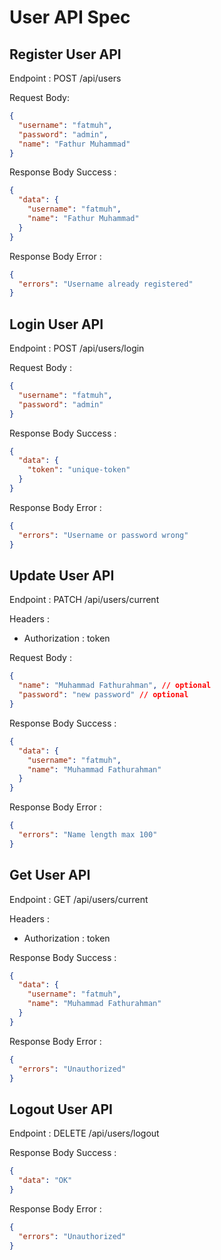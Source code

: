 # User API Spec

## Register User API

Endpoint : POST /api/users

Request Body:

```json
{
  "username": "fatmuh",
  "password": "admin",
  "name": "Fathur Muhammad"
}
```

Response Body Success :

```json
{
  "data": {
    "username": "fatmuh",
    "name": "Fathur Muhammad"
  }
}
```

Response Body Error :
```json
{
  "errors": "Username already registered"
}
```

## Login User API

Endpoint : POST /api/users/login

Request Body :

```json
{
  "username": "fatmuh",
  "password": "admin"
}
```

Response Body Success :

```json
{
  "data": {
    "token": "unique-token"
  }
}
```

Response Body Error :

```json
{
  "errors": "Username or password wrong"
}
```

## Update User API

Endpoint : PATCH /api/users/current

Headers :
- Authorization : token

Request Body :

```json
{
  "name": "Muhammad Fathurahman", // optional
  "password": "new password" // optional
}
```

Response Body Success :

```json
{
  "data": {
    "username": "fatmuh",
    "name": "Muhammad Fathurahman"
  }
}
```

Response Body Error :

```json
{
  "errors": "Name length max 100"
}
```

## Get User API

Endpoint : GET /api/users/current

Headers :
- Authorization : token

Response Body Success :

```json
{
  "data": {
    "username": "fatmuh",
    "name": "Muhammad Fathurahman"
  }
}
```

Response Body Error :

```json
{
  "errors": "Unauthorized"
}
```

## Logout User API

Endpoint : DELETE /api/users/logout


Response Body Success :

```json
{
  "data": "OK"
}
```

Response Body Error :

```json
{
  "errors": "Unauthorized"
}
```